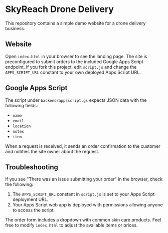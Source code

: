 # SkyReach Drone Delivery

This repository contains a simple demo website for a drone delivery business.

## Website

Open `index.html` in your browser to see the landing page.
The site is preconfigured to submit orders to the included Google Apps
Script endpoint. If you fork this project, edit `script.js` and change
the `APPS_SCRIPT_URL` constant to your own deployed Apps Script URL.

## Google Apps Script

The script under `backend/appsscript.gs` expects JSON data with the
following fields:

- `name`
- `email`
- `location`
- `notes`
- `item`

When a request is received, it sends an order confirmation to the
customer and notifies the site owner about the request.

## Troubleshooting

If you see "There was an issue submitting your order" in the browser,
check the following:

1. The `APPS_SCRIPT_URL` constant in `script.js` is set to your Apps
   Script deployment URL.
2. Your Apps Script web app is deployed with permissions allowing
   anyone to access the script.

The order form includes a dropdown with common skin care products. Feel free
to modify `index.html` to adjust the available items or prices.

